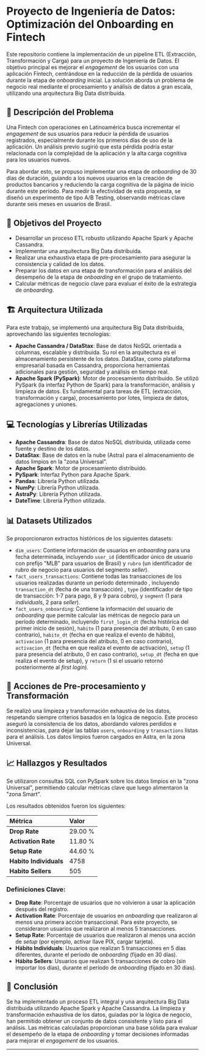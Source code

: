 # Proyecto de Ingeniería de Datos: Optimización del Onboarding en Fintech

Este repositorio contiene la implementación de un pipeline ETL (Extracción, Transformación y Carga) para un proyecto de Ingeniería de Datos. El objetivo principal es mejorar el *engagement* de los usuarios con una aplicación Fintech, centrándose en la reducción de la pérdida de usuarios durante la etapa de *onboarding* inicial. La solución aborda un problema de negocio real mediante el procesamiento y análisis de datos a gran escala, utilizando una arquitectura Big Data distribuida.

## 📝 Descripción del Problema

Una Fintech con operaciones en Latinoamérica busca incrementar el *engagement* de sus usuarios para reducir la pérdida de usuarios registrados, especialmente durante los primeros días de uso de la aplicación. Un análisis previo sugirió que esta pérdida podría estar relacionada con la complejidad de la aplicación y la alta carga cognitiva para los usuarios nuevos.

Para abordar esto, se propuso implementar una etapa de *onboarding* de 30 días de duración, guiando a los nuevos usuarios en la creación de productos bancarios y reduciendo la carga cognitiva de la página de inicio durante este período. Para medir la efectividad de esta propuesta, se diseñó un experimento de tipo A/B Testing, observando métricas clave durante seis meses en usuarios de Brasil.

## 🎯 Objetivos del Proyecto

* Desarrollar un proceso ETL robusto utilizando Apache Spark y Apache Cassandra.
* Implementar una arquitectura Big Data distribuida.
* Realizar una exhaustiva etapa de pre-procesamiento para asegurar la consistencia y calidad de los datos.
* Preparar los datos en una etapa de transformación para el análisis del desempeño de la etapa de *onboarding* en el grupo de tratamiento.
* Calcular métricas de negocio clave para evaluar el éxito de la estrategia de *onboarding*.

## 🏗️ Arquitectura Utilizada

Para este trabajo, se implementó una arquitectura Big Data distribuida, aprovechando las siguientes tecnologías:

* **Apache Cassandra / DataStax**: Base de datos NoSQL orientada a columnas, escalable y distribuida. Su rol en la arquitectura es el almacenamiento persistente de los datos. DataStax, como plataforma empresarial basada en Cassandra, proporciona herramientas adicionales para gestión, seguridad y análisis en tiempo real.
* **Apache Spark (PySpark)**: Motor de procesamiento distribuido. Se utilizó PySpark (la interfaz Python de Spark) para la transformación, análisis y limpieza de datos. Es fundamental para tareas de ETL (extracción, transformación y carga), procesamiento por lotes, limpieza de datos, agregaciones y uniones.

## 💻 Tecnologías y Librerías Utilizadas

* **Apache Cassandra**: Base de datos NoSQL distribuida, utilizada como fuente y destino de los datos.
* **DataStax**: Base de datos en la nube  (Astra) para el almacenamiento de datos limpios en la "zona Universal".
* **Apache Spark**: Motor de procesamiento distribuido.
* **PySpark**: Interfaz Python para Apache Spark.
* **Pandas**: Librería Python utilizada.
* **NumPy**: Librería Python utilizada.
* **AstraPy**: Librería Python utilizada.
* **DateTime**: Librería Python utilizada.

## 📊 Datasets Utilizados

Se proporcionaron extractos históricos de los siguientes datasets:

* `dim_users`: Contiene información de usuarios en *onboarding* para una fecha determinada, incluyendo `user_id` (identificador único de usuario con prefijo "MLB" para usuarios de Brasil) y `rubro` (un identificador de rubro de negocio para usuarios del segmento *seller*).
* `fact_users_transactions`: Contiene todas las transacciones de los usuarios realizadas durante un período determinado , incluyendo `transaction_dt` (fecha de una transacción) , `type` (identificador de tipo de transacción: 1-7 para pago, 8 y 9 para cobro), y `segment` (1 para *individuals*, 2 para *seller*).
* `fact_users_onboarding`: Contiene la información del usuario de *onboarding* que permite calcular las métricas de negocio para un período determinado, incluyendo `first_login_dt` (fecha histórica del primer inicio de sesión), `habito` (1 para presencia del atributo, 0 en caso contrario), `habito_dt` (fecha en que realiza el evento de hábito), `activacion` (1 para presencia del atributo, 0 en caso contrario), `activacion_dt` (fecha en que realiza el evento de activación), `setup` (1 para presencia del atributo, 0 en caso contrario), `setup_dt` (fecha en que realiza el evento de setup), y `return` (1 si el usuario retornó posteriormente al *first login*).

## 🧹 Acciones de Pre-procesamiento y Transformación

Se realizó una limpieza y transformación exhaustiva de los datos, respetando siempre criterios basados en la lógica de negocio. Este proceso aseguró la consistencia de los datos, abordando valores perdidos e inconsistencias, para dejar las tablas `users`, `onboarding` y `transactions` listas para el análisis. Los datos limpios fueron cargados en Astra, en la zona Universal.

## 📈 Hallazgos y Resultados

Se utilizaron consultas SQL con PySpark sobre los datos limpios en la "zona Universal", permitiendo calcular métricas clave que luego alimentaron la "zona Smart".

Los resultados obtenidos fueron los siguientes:

| Métrica                 | Valor    |
| :---------------------- | :------- |
| **Drop Rate** | 29.00 %  |
| **Activation Rate** | 11.80 %  |
| **Setup Rate** | 44.60 %  |
| **Habito Individuals** | 4758     |
| **Habito Sellers** | 505      |

### Definiciones Clave:

* **Drop Rate**: Porcentaje de usuarios que no volvieron a usar la aplicación después del registro.
* **Activation Rate**: Porcentaje de usuarios en *onboarding* que realizaron al menos una primera acción transaccional. Para este proyecto, se consideraron usuarios que realizaron al menos 5 transacciones.
* **Setup Rate**: Porcentaje de usuarios que realizaron al menos una acción de *setup* (por ejemplo, activar llave PIX, cargar tarjeta).
* **Hábito Individuals**: Usuarios que realizan 5 transacciones en 5 días diferentes, durante el período de *onboarding* (fijado en 30 días).
* **Hábito Sellers**: Usuarios que realizan 5 transacciones de cobro (sin importar los días), durante el período de *onboarding* (fijado en 30 días).

## 📌 Conclusión

Se ha implementado un proceso ETL integral y una arquitectura Big Data distribuida utilizando Apache Spark y Apache Cassandra. La limpieza y transformación exhaustiva de los datos, guiadas por la lógica de negocio, han permitido obtener un conjunto de datos consistente y listo para el análisis. Las métricas calculadas proporcionan una base sólida para evaluar el desempeño de la etapa de *onboarding* y tomar decisiones informadas para mejorar el *engagement* de los usuarios.

---
 

